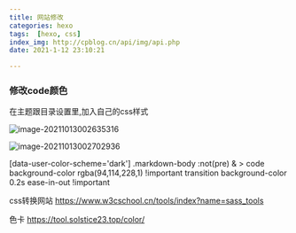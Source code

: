 ```yaml
---
title: 网站修改
categories: hexo
tags:  [hexo, css]
index_img: http://cpblog.cn/api/img/api.php
date: 2021-1-12 23:10:21

---
```




### 修改code颜色

在主题跟目录设置里,加入自己的css样式

![image-20211013002635316](https://cdn.jsdelivr.net/gh/q3190872366/img/20211013002635.png)

![image-20211013002702936](https://cdn.jsdelivr.net/gh/q3190872366/img/20211013002702.png)

[data-user-color-scheme='dark'] 
  .markdown-body 
    :not(pre) 
      & > code 
        background-color rgba(94,114,228,1) !important
        transition background-color 0.2s ease-in-out !important

css转换网站  https://www.w3cschool.cn/tools/index?name=sass_tools

色卡  https://tool.solstice23.top/color/